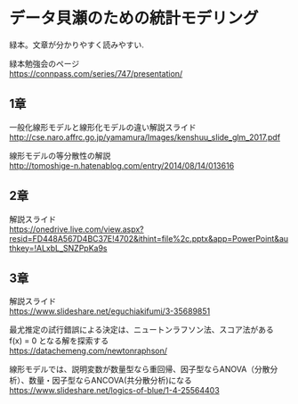 # データ貝瀬のための統計モデリング  
緑本。文章が分かりやすく読みやすい.  

緑本勉強会のページ  
https://connpass.com/series/747/presentation/  

## 1章  
一般化線形モデルと線形化モデルの違い解説スライド  
http://cse.naro.affrc.go.jp/yamamura/Images/kenshuu_slide_glm_2017.pdf  

線形モデルの等分散性の解説  
http://tomoshige-n.hatenablog.com/entry/2014/08/14/013616  

## 2章
解説スライド  
https://onedrive.live.com/view.aspx?resid=FD448A567D4BC37E!4702&ithint=file%2c.pptx&app=PowerPoint&authkey=!ALxbL_SNZPpKa9s  

## 3章
解説スライド  
https://www.slideshare.net/eguchiakifumi/3-35689851  

最尤推定の試行錯誤による決定は、ニュートンラフソン法、スコア法がある  
f(x) = 0 となる解を探索する  
https://datachemeng.com/newtonraphson/  

線形モデルでは、説明変数が数量型なら重回帰、因子型ならANOVA（分散分析）、数量・因子型ならANCOVA(共分散分析)になる  
https://www.slideshare.net/logics-of-blue/1-4-25564403  
